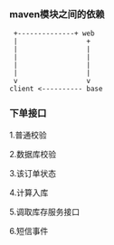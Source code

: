  ### maven模块之间的依赖
 ```
  +--------------+ web
  |                 +
  |                 |
  |                 |
  |                 |
  |                 |
  v                 v
client <---------- base

```





### 下单接口

1.普通校验

2.数据库校验

3.该订单状态

4.计算入库

5.调取库存服务接口

6.短信事件

